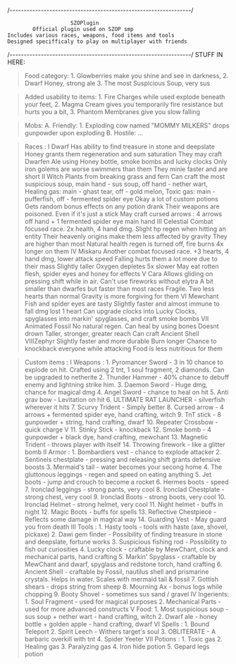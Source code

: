 /----------------------------------------------------------------/
                            
                        SZOPlugin
            Official plugin used on SZOP smp
    Includes various races, weapons, food items and tools
    Designed specifficaly to play on multiplayer with friends

/----------------------------------------------------------------/
STUFF IN HERE:

> Food category:
    1. Glowberries make you shine and see in darkness,
    2. Dwarf Honey, strong ale
    3. The most Suspicious Soup, very sus

> Added usability to items:
    1. Fire Charges while used explode beneath your feet,
    2. Magma Cream gives you temporarily fire resistance but hurts you a bit,
    3. Phantom Membranes give you slow falling

> Mobs:
    A. Friendly:
        1. Exploding cow named "MOMMY MILKERS" drops gunpowder upon exploding
    B. Hostile:
        ...

> Races :
    I   Dwarf
        Has ability to find treasure in stone and deepslate
        Honey grants them regeneration and sum saturation
        They may craft Dwarfen Ale using Honey bottle, smoke bombs and lucky clocks
        Only iron golems are worse swimmers than them
        They minie faster and are short
    II  Witch
        Plants from breaking grass and fern
        Can craft the most suspicious soup, main hand - sus soup, off hand - nether wart, Healing gas: main - ghast tear, off - gold melon, Toxic gas: main - pufferfish, off - fermented spider eye
        Okay a lot of custom potions
        Gets random bonus effects on any potion drank
        Their weapons are poisoned. Even if it's just a stick
        May craft cursed arrows : 4 arrows off hand + 1 fermented spider eye main hand
    III Celestial
        Combat focused race. 2x health, 4 hand dmg. Slight hp regen when hitting an entity
        Their heavenly origins make them less affected by gravity
        They are higher than most
        Natural health regen is turned off, fire burns 4x longer on them
    IV  Miskaru
        Another combat focused race. +3 hearts, 4 hand dmg, lower attack speed
        Falling hurts them a lot more due to their mass
        Slightly taller
        Oxygen depletes 5x slower
        May eat rotten flesh, spider eyes and honey for effects
    V   Cara
        Allows gliding on pressing shift while in air. Can't use fireworks without elytra
        A bit smaller than dwarfes but faster than most races
        Fragile. Two less hearts than normal
        Gravity is more forgiving for them
    VI  Mewchant
        Fish and spider eyes are tasty
        Slightly faster and almost immune to fall dmg
        lost 1 heart
        Can upgrade clocks into Lucky Clocks, spyglasses into markin' spyglasses, and craft smoke bombs
    VII Animated Fossil
        No natural regen. Can heal by using bones
        Doesnt drown
        Taller, stronger, greater reach
        Can craft Ancient Shell
    VIIIZephyr
        Slightly faster and more durable
        Burn longer
        Chance to knockback everyone while attacking
        Food is less nutritious for them

> Custom items :
    I Weapons :
        1.  Pyromancer Sword - 3 in 10 chance to explode on hit. Crafted using 2 tnt, 1 soul fragment, 2 diamonds. Can be upgraded to netherite
        2.  Thunder Hammer - 40% chance to debuff enemy and lightning strike him. 
        3.  Daemon Sword - Huge dmg, chance for magical dmg
        4.  Angel Sword - chance to heal on hit
        5.  Anti grav bow - Levitation on hit
        6.  ULTIMATE RAT LAUNCHER - silverfish wherever it hits
        7.  Scurvy Trident - Simply better
        8.  Cursed arrow - 4 arrows + fermented spider eye, hand crafting, witch
        9.  TnT stick - 8 gunpowder + string, hand crafting, dwarf
        10. Repeater Crossbow - quick charge V
        11. Stinky Stick - knockback
        12. Smoke bomb - 4 gunpowder + black dye, hand crafting, mewchant
        13. Magnetic Trident - throws player with itself
        14. Throwing firework - like a glitter bomb
    II Armor :
        1.  Bombardiers vest - chance to explode attacker
        2.  Sentinels chestplate - pressing and releasing shift grants defensive boosts
        3.  Mermaid's tail - water becomes your secong home
        4.  The gluttonous leggings  - regen and speed on eating anything
        5.  Jet boots - jump and crouch to become a rocket
        6.  Hermes boots - speed
        7.  Ironclad leggings - strong pants, very cool
        8.  Ironclad Chestplate - strong chest, very cool
        9.  Ironclad Boots - strong boots, very cool
        10. Ironclad Helmet - strong helmet, very cool
        11. Night helmet - buffs in night
        12. Magic Boots - buffs for spells
        13. Reflective Chestpiece - Reflects some damage in magical way
        14. Guarding Vest - May guard you from death
    III Tools :
        1.  Hasty tools - tools with haste (axe, shovel, pickaxe)
        2.  Dawi gem finder - Possibility of finding treasure in stone and deepslate, fortune works
        3.  Suspicious fishing rod - Possibility to fish out curiosities
        4.  Lucky clock - craftable by MewChant, clock and mechanical parts, hand crafting
        5.  Markin' Spyglass - craftable by MewChant and dwarf, spyglass and redstone torch, hand crafting
        6.  Ancient Shell - craftable by Fossil, nautilus shell and prismarine crystals. Helps in water. Scales with mermaid tail & fossil
        7.  Gottish shears - drops string from sheep
        8.  Mourning Ax - bonus logs while chopping
        9.  Booty Shovel - sometimes sus sand / gravel
    IV Ingerients:
        1.  Soul Fragment - used for magical purposes
        2.  Mechanical Parts - used for more advanced constructs
    V Food:
        1.  Most suspicious soup - sus soup + nether wart - hand crafting, witch
        2.  Dwarf ale - honey bottle + golden apple - hand crafting, dwarf
    VI Spells :
        1. Bound Teleport
        2. Spirit Leech - Withers target's soul
        3. OBLITERATE - A barbaric overkill with tnt
        4. Spider Yeeter
    VII Potions :
        1. Toxic gas
        2. Healing gas
        3. Paralyzing gas
        4. Iron hide potion
        5. Gepard legs potion
    